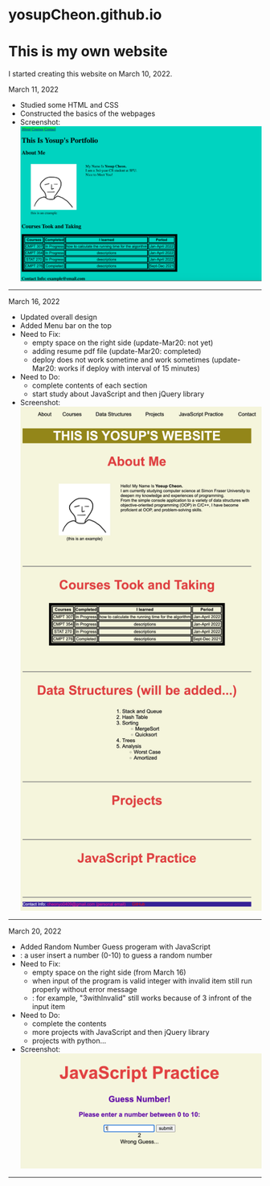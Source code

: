 # yosupCheon.github.io

<h1>This is my own website</h1>

I started creating this website on March 10, 2022.

March 11, 2022
- Studied some HTML and CSS 
- Constructed the basics of the webpages
- Screenshot: ![alt text](img-files/screenshot/first.png)
-------------------------------------------------------------
March 16, 2022
- Updated overall design
- Added Menu bar on the top
- Need to Fix:
    - empty space on the right side (update-Mar20: not yet)
    - adding resume pdf file (update-Mar20: completed)
    - deploy does not work sometime and work sometimes (update-Mar20: works if deploy with interval of 15 minutes)
- Need to Do:
    - complete contents of each section
    - start study about JavaScript and then jQuery library
- Screenshot: ![alt text](img-files/screenshot/second.png)

-------------------------------------------------------------
March 20, 2022
- Added Random Number Guess progeram with JavaScript
- : a user insert a number (0-10) to guess a random number
- Need to Fix:
    - empty space on the right side (from March 16)
    - when input of the program is valid integer with invalid item still run properly without error message
    - : for example, "3withInvalid" still works because of 3 infront of the input item
- Need to Do:
    - complete the contents
    - more projects with JavaScript and then jQuery library
    - projects with python...
- Screenshot: ![alt text](img-files/screenshot/third.png)

-------------------------------------------------------------